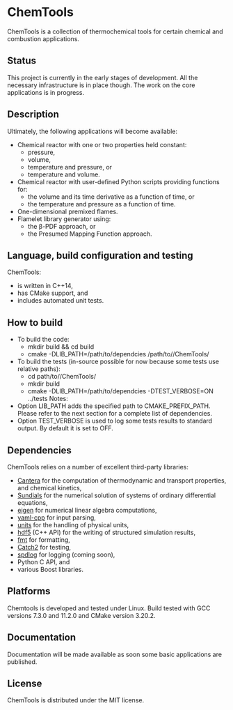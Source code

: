 # ChemTools
ChemTools is a collection of thermochemical tools for certain chemical and combustion applications.

## Status
This project is currently in the early stages of development. All the necessary infrastructure is in place though. The work on the core applications is in progress.

## Description
Ultimately, the following applications will become available:
- Chemical reactor with one or two properties held constant:
  - pressure,
  - volume,
  - temperature and pressure, or
  - temperature and volume.
- Chemical reactor with user-defined Python scripts providing functions for:
  - the volume and its time derivative as a function of time, or
  - the temperature and pressure as a function of time.
- One-dimensional premixed flames. 
- Flamelet library generator using:
  - the β-PDF approach, or
  - the Presumed Mapping Function approach.

## Language, build configuration and testing
ChemTools:
- is written in C++14,
- has CMake support, and
- includes automated unit tests.

## How to build
- To build the code:
  - mkdir build && cd build
  - cmake -DLIB_PATH=/path/to/dependcies /path/to//ChemTools/
- To build the tests (in-source possible for now because some tests use relative paths):
  - cd path/to//ChemTools/
  - mkdir build
  - cmake -DLIB_PATH=/path/to/dependcies -DTEST_VERBOSE=ON ../tests
Notes:
- Option LIB_PATH adds the specified path to CMAKE_PREFIX_PATH. Please refer to the next section for a complete list of dependencies.
- Option TEST_VERBOSE is used to log some tests results to standard output. By default it is set to OFF.

## Dependencies
ChemTools relies on a number of excellent third-party libraries:
- [Cantera](https://github.com/Cantera/cantera) for the computation of thermodynamic and transport properties, and chemical kinetics,
- [Sundials](https://github.com/LLNL/sundials) for the numerical solution of systems of ordinary differential equations,
- [eigen](https://gitlab.com/libeigen/eigen) for numerical linear algebra computations,
- [yaml-cpp](https://github.com/jbeder/yaml-cpp) for input parsing,
- [units](https://github.com/LLNL/units) for the handling of physical units,
- [hdf5](https://github.com/HDFGroup/hdf5) (C++ API) for the writing of structured simulation results,
- [fmt](https://github.com/fmtlib/fmt) for formatting,
- [Catch2](https://github.com/catchorg/Catch2) for testing,
- [spdlog](https://github.com/gabime/spdlog) for logging (coming soon),
- Python C API, and
- various Boost libraries.

## Platforms
Chemtools is developed and tested under Linux. Build tested with GCC versions 7.3.0 and 11.2.0 and CMake version 3.20.2.

## Documentation
Documentation will be made available as soon some basic applications are published.

## License
ChemTools is distributed under the MIT license.
